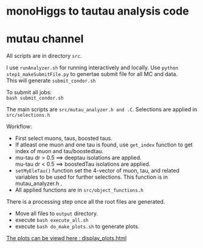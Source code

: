 # monoHiggs to tautau analysis code

# mutau channel

All scripts are in directory `src`.

I use `runAnalyzer.sh` for running interactively and locally.
Use `python step1_makeSubmitFile.py` to genertae submit file for all MC and data.  
This will generate `submit_condor.sh`

To submit all jobs:  
`bash submit_condor.sh`



The main scripts are `src/mutau_analyzer.h and .C`.
Selections are applied in `src/selections.h`

Workflow:  
- First select muons, taus, boosted taus.
- If atleast one muon and one tau is found, use `get_index` function to get index of muon and tau/boostedtau.
- mu-tau dr > 0.5 ==> deeptau isolations are applied.  
mu-tau dr < 0.5 ==> boostedTau isolations are applied.
- `setMyEleTau()` function set the 4-vector of muon, tau, and related variables to be used for further selections. This function is in mutau_analyzer.h .
- All applied functions are in `src/object_functions.h`

There is a processing step once all the root files are generated. 
- Move all files to `output` directory.
- execute  `bash execute_all.sh ` 
- execute ` bash do_make_plots.sh ` to generate plots.

[The plots can be viewd here : display_plots.html](https://htmlpreview.github.io/?https://github.com/msjithin/monoHiggs_postAnalyzer/blob/mutau_2017/display_plots.html)
